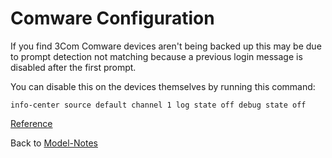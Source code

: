 Comware Configuration
=====================

If you find 3Com Comware devices aren't being backed up this may be due to prompt detection not matching because a previous login message is disabled after the first prompt.

You can disable this on the devices themselves by running this command:

```text
info-center source default channel 1 log state off debug state off
```

[Reference](https://github.com/ytti/oxidized/issues/1171)

Back to [Model-Notes](README.md)
